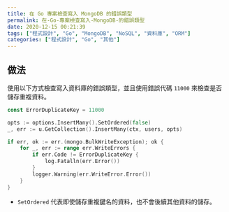 ```yaml
---
title: 在 Go 專案檢查寫入 MongoDB 的錯誤類型
permalink: 在-Go-專案檢查寫入-MongoDB-的錯誤類型
date: 2020-12-15 00:21:39
tags: ["程式設計", "Go", "MongoDB", "NoSQL", "資料庫", "ORM"]
categories: ["程式設計", "Go", "其他"]
---
```


## 做法

使用以下方式檢查寫入資料庫的錯誤類型，並且使用錯誤代碼 `11000` 來檢查是否儲存重複資料。

```GO
const ErrorDuplicateKey = 11000

opts := options.InsertMany().SetOrdered(false)
_, err := u.GetCollection().InsertMany(ctx, users, opts)

if err, ok := err.(mongo.BulkWriteException); ok {
	for _, err := range err.WriteErrors {
		if err.Code != ErrorDuplicateKey {
			log.Fatalln(err.Error())
		}
		logger.Warning(err.WriteError.Error())
	}
}
```

- `SetOrdered` 代表即使儲存重複鍵名的資料，也不會後續其他資料的儲存。

